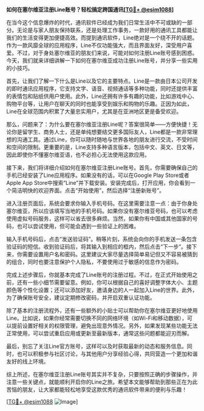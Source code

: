 **如何在塞尔维亚注册Line账号？轻松搞定跨国通讯[[TG💪+ @esim1088](https://t.me/s/esim1088)]**

在当今这个信息爆炸的时代，通讯软件已经成为我们日常生活中不可或缺的一部分。无论是与家人朋友保持联系，还是处理工作事务，一款好用的通讯工具都能让我们的生活变得更加便捷高效。而提到通讯软件，Line绝对是一个绕不开的话题。作为一款风靡全球的应用程序，Line不仅功能强大，而且界面友好，深受用户喜爱。不过，对于身处塞尔维亚的朋友们来说，可能对如何注册Line账号感到困惑。今天，我们就来详细讲解一下如何在塞尔维亚成功注册Line账号，并分享一些实用的小技巧。

首先，让我们了解一下什么是Line以及它的主要特点。Line是一款由日本公司开发的即时通讯应用程序，它支持文字、语音、视频通话等多种功能，同时还提供丰富的表情包和贴纸供用户使用。此外，Line还拥有许多有趣的功能，比如游戏中心、购物平台等，让用户在聊天的同时也能享受到娱乐和购物的乐趣。正因为如此，Line在全球范围内积累了大量忠实用户，尤其是在亚洲地区更是备受欢迎。

那么，问题来了：为什么要在塞尔维亚注册Line呢？答案很简单——方便快捷！无论你是留学生、商务人士，还是单纯想要结交更多国际友人，Line都是一款非常理想的沟通工具。通过Line，你可以随时随地与世界各地的朋友进行交流，不受时间和空间的限制。更重要的是，Line支持多种语言版本，包括中文、英文、日文等，因此即使你不懂塞尔维亚语，也不必担心无法使用这款应用。

接下来，我们将详细介绍如何在塞尔维亚注册Line账号。首先，你需要确保自己的手机已经安装了Line应用程序。如果没有的话，可以在Google Play Store或者Apple App Store中搜索“Line”并下载安装。安装完成后，打开应用，你会看到一个简洁明快的欢迎界面。点击“开始使用”，然后选择“注册新账号”。

进入注册页面后，系统会要求你输入手机号码。在这里需要注意一点：由于你身处塞尔维亚，所以应该填写当地的手机号码。如果你没有塞尔维亚号码，也可以考虑使用虚拟号码服务，这样可以省去很多麻烦。当然，如果你有中国或其他国家的号码，也可以尝试使用，但可能会遇到一些验证上的困难。

输入手机号码后，点击“发送验证码”。稍等片刻，系统会向你的手机发送一条包含验证码的短信。收到验证码后，将其输入到相应的框内，然后点击“下一步”。接下来，你需要设置用户名和密码。这里建议大家尽量选择简单易记但又不容易被猜到的组合，同时也要注意保护个人隐私，不要使用过于敏感的信息作为密码。

完成上述步骤后，你就基本完成了Line账号的注册过程。不过，在正式开始使用之前，还有一些小细节需要留意。例如，你可以根据自己的喜好调整字体大小、主题颜色等个性化设置；还可以添加好友，邀请身边的人一起加入Line的世界。此外，为了确保账号安全，建议定期修改密码，并开启双重认证功能。

除了基本的注册流程外，还有一些额外的小贴士可以帮助你在塞尔维亚更好地使用Line。比如说，如果你经常需要切换不同的网络环境（如Wi-Fi和移动数据），可以提前设置好相关的权限管理，避免出现意外情况。另外，如果发现某些功能无法正常使用，可以尝试重启应用或更新至最新版本，通常这些问题都能迎刃而解。

最后，别忘了关注Line官方账号，这样可以及时获取最新的动态和服务信息。同时，也可以积极参与社区讨论，与其他用户分享经验心得，共同营造一个更加和谐友好的线上环境。

综上所述，在塞尔维亚注册Line账号其实并不复杂，只要按照正确的步骤操作，并注意一些关键点，就能顺利开启你的Line之旅。希望本文能够帮助到那些正在为此苦恼的朋友，让大家都能轻松地享受这款优秀的通讯软件带来的便利与乐趣！

[[TG💪+ @esim1088](https://t.me/s/esim1088) ![Image](https://i.postimg.cc/4NQfJmqS/Snipaste-2025-05-13-00-14-12.png)]